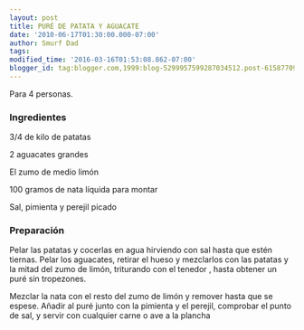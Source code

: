 ```yaml
---
layout: post
title: PURÉ DE PATATA Y AGUACATE
date: '2010-06-17T01:30:00.000-07:00'
author: Smurf Dad
tags: 
modified_time: '2016-03-16T01:53:08.862-07:00'
blogger_id: tag:blogger.com,1999:blog-5299957599287034512.post-6158770905579644707
---
```


Para 4 personas.

<h3>Ingredientes</h3>

3/4 de kilo de patatas

2 aguacates grandes

El zumo de medio limón

100 gramos de nata líquida para montar

Sal, pimienta y perejil picado

<h3>Preparación</h3>

Pelar las patatas y cocerlas en agua hirviendo con sal hasta que estén tiernas. Pelar los aguacates, retirar el hueso y mezclarlos con las patatas y la mitad del zumo de limón, triturando con el tenedor , hasta obtener un puré sin tropezones.

Mezclar la nata con el resto del zumo de limón y remover hasta que se espese. Añadir al puré junto con la pimienta y el perejil, comprobar el punto de sal, y servir con cualquier carne o ave a la plancha

